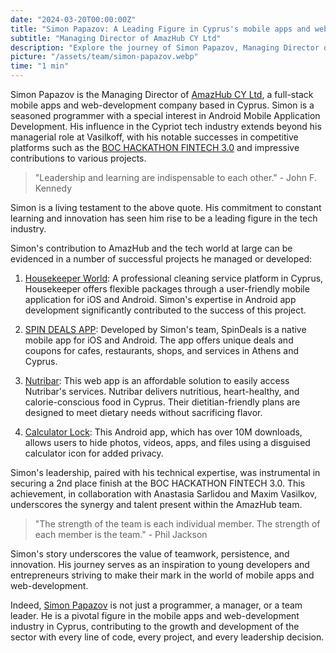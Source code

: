 ```yaml
---
date: "2024-03-20T00:00:00Z"
title: "Simon Papazov: A Leading Figure in Cyprus's mobile apps and web-development Industry"
subtitle: "Managing Director of AmazHub CY Ltd"
description: "Explore the journey of Simon Papazov, Managing Director of AmazHub CY Ltd. Discover his influence in the Cypriot tech industry and successful projects."
picture: "/assets/team/simon-papazov.webp"
time: "1 min"
---
```

Simon Papazov is the Managing Director of [AmazHub CY Ltd](https://vasilkoff.com), a full-stack mobile apps and web-development company based in Cyprus. Simon is a seasoned programmer with a special interest in Android Mobile Application Development. His influence in the Cypriot tech industry extends beyond his managerial role at Vasilkoff, with his notable successes in competitive platforms such as the [BOC HACKATHON FINTECH 3.0](/blog/boc-hackathon-fintech-3-0) and impressive contributions to various projects.

> "Leadership and learning are indispensable to each other." - John F. Kennedy

Simon is a living testament to the above quote. His commitment to constant learning and innovation has seen him rise to be a leading figure in the tech industry. 

Simon's contribution to AmazHub and the tech world at large can be evidenced in a number of successful projects he managed or developed:

1. [Housekeeper World](/portfolio/housekeeperworld): A professional cleaning service platform in Cyprus, Housekeeper offers flexible packages through a user-friendly mobile application for iOS and Android. Simon's expertise in Android app development significantly contributed to the success of this project. 

2. [SPIN DEALS APP](/portfolio/spin-deals): Developed by Simon's team, SpinDeals is a native mobile app for iOS and Android. The app offers unique deals and coupons for cafes, restaurants, shops, and services in Athens and Cyprus. 

3. [Nutribar](/portfolio/nutribar): This web app is an affordable solution to easily access Nutribar's services. Nutribar delivers nutritious, heart-healthy, and calorie-conscious food in Cyprus. Their dietitian-friendly plans are designed to meet dietary needs without sacrificing flavor. 

4. [Calculator Lock](/portfolio/calculator-lock): This Android app, which has over 10M downloads, allows users to hide photos, videos, apps, and files using a disguised calculator icon for added privacy.

Simon's leadership, paired with his technical expertise, was instrumental in securing a 2nd place finish at the BOC HACKATHON FINTECH 3.0. This achievement, in collaboration with Anastasia Sarlidou and Maxim Vasilkov, underscores the synergy and talent present within the AmazHub team.

> "The strength of the team is each individual member. The strength of each member is the team." - Phil Jackson

Simon's story underscores the value of teamwork, persistence, and innovation. His journey serves as an inspiration to young developers and entrepreneurs striving to make their mark in the world of mobile apps and web-development. 

Indeed, [Simon Papazov](/team/simon-papazov) is not just a programmer, a manager, or a team leader. He is a pivotal figure in the mobile apps and web-development industry in Cyprus, contributing to the growth and development of the sector with every line of code, every project, and every leadership decision.